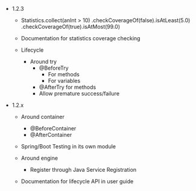 - 1.2.3

    - Statistics.collect(anInt > 10)
        .checkCoverageOf(false).isAtLeast(5.0)
        .checkCoverageOf(true).isAtMost(99.0)

    - Documentation for statistics coverage checking

    - Lifecycle
        - Around try
          - @BeforeTry
            - For methods
            - For variables
          - @AfterTry for methods
          - Allow premature success/failure

- 1.2.x
  
    - Around container
        - @BeforeContainer
        - @AfterContainer

    - Spring/Boot Testing in its own module
 
    - Around engine
      - Register through Java Service Registration

    - Documentation for lifecycle API in user guide
